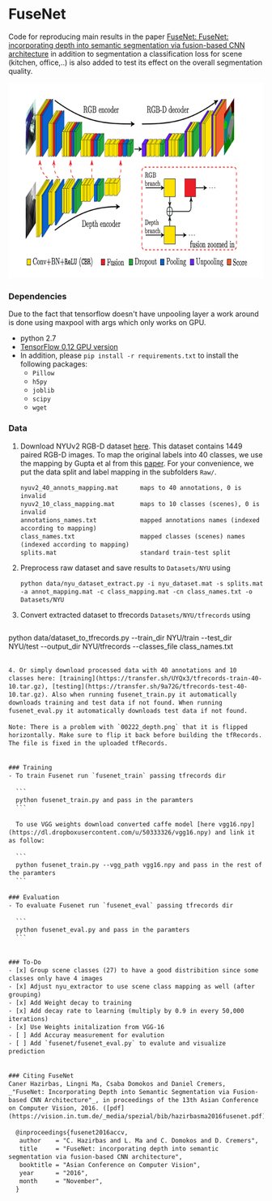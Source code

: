 # FuseNet
Code for reproducing main results in the paper [FuseNet: FuseNet: incorporating depth into semantic segmentation via fusion-based CNN architecture](https://vision.in.tum.de/_media/spezial/bib/hazirbasma2016fusenet.pdf) in addition to segmentation a classification loss for scene (kitchen, office,..) is also added to test its effect on the overall segmentation quality.


<img src="Images/framework.png" width="800px" height="386px"/>

### Dependencies
Due to the fact that tensorflow doesn't have unpooling layer a work around is done using
maxpool with args which only works on GPU.
- python 2.7
- [TensorFlow 0.12 GPU version](https://www.tensorflow.org/get_started/os_setup)
- In addition, please `pip install -r requirements.txt` to install the following packages:
    - `Pillow`
    - `h5py`
    - `joblib`
    - `scipy`
    - `wget`

### Data
1. Download NYUv2 RGB-D dataset [here](http://cs.nyu.edu/~silberman/datasets/nyu_depth_v2.html). This dataset contains 1449 paired RGB-D images. To map the original labels into 40 classes, we use the mapping by Gupta et al from this [paper](https://people.eecs.berkeley.edu/~sgupta/pdf/GuptaArbelaezMalikCVPR13.pdf). For your convenience, we put the data split and label mapping in the subfolders `Raw/`.
    ```
    nyuv2_40_annots_mapping.mat      maps to 40 annotations, 0 is invalid
    nyuv2_10_class_mapping.mat       maps to 10 classes (scenes), 0 is invalid
    annotations_names.txt            mapped annotations names (indexed according to mapping)
    class_names.txt                  mapped classes (scenes) names (indexed according to mapping)
    splits.mat                       standard train-test split
    ```

2. Preprocess raw dataset and save results to `Datasets/NYU` using

    ```
    python data/nyu_dataset_extract.py -i nyu_dataset.mat -s splits.mat -a annot_mapping.mat -c class_mapping.mat -cn class_names.txt -o Datasets/NYU
    ```

3. Convert extracted dataset to tfrecords `Datasets/NYU/tfrecords` using

   ```
  python data/dataset_to_tfrecords.py --train_dir NYU/train --test_dir NYU/test --output_dir NYU/tfrecords --classes_file class_names.txt
  ```

4. Or simply download processed data with 40 annotations and 10 classes here: [training](https://transfer.sh/UYQx3/tfrecords-train-40-10.tar.gz), [testing](https://transfer.sh/9a72G/tfrecords-test-40-10.tar.gz). Also when running fusenet_train.py it automatically downloads training and test data if not found. When running fusenet_eval.py it automatically downloads test data if not found.

Note: There is a problem with `00222_depth.png` that it is flipped horizontally. Make sure to flip it back before building the tfRecords. The file is fixed in the uploaded tfRecords.


### Training
- To train Fusenet run `fusenet_train` passing tfrecords dir
   
    ```
    python fusenet_train.py and pass in the paramters
    ```

    To use VGG weights download converted caffe model [here vgg16.npy](https://dl.dropboxusercontent.com/u/50333326/vgg16.npy) and link it as follow:

    ```
    python fusenet_train.py --vgg_path vgg16.npy and pass in the rest of the paramters
    ```

### Evaluation
- To evaluate Fusenet run `fusenet_eval` passing tfrecords dir

    ```
    python fusenet_eval.py and pass in the paramters
    ```


### To-Do
- [x] Group scene classes (27) to have a good distribition since some classes only have 4 images
- [x] Adjust nyu_extractor to use scene class mapping as well (after grouping)
- [x] Add Weight decay to training
- [x] Add decay rate to learning (multiply by 0.9 in every 50,000 iterations)
- [x] Use Weights initalization from VGG-16
- [ ] Add Accuray measurement for evalution
- [ ] Add `fusenet/fusenet_eval.py` to evalute and visualize prediction


### Citing FuseNet
Caner Hazirbas, Lingni Ma, Csaba Domokos and Daniel Cremers, _"FuseNet: Incorporating Depth into Semantic Segmentation via Fusion-based CNN Architecture"_, in proceedings of the 13th Asian Conference on Computer Vision, 2016. ([pdf](https://vision.in.tum.de/_media/spezial/bib/hazirbasma2016fusenet.pdf))

    @inproceedings{fusenet2016accv,
     author    = "C. Hazirbas and L. Ma and C. Domokos and D. Cremers",
     title     = "FuseNet: incorporating depth into semantic segmentation via fusion-based CNN architecture",
     booktitle = "Asian Conference on Computer Vision",
     year      = "2016",
     month     = "November",
    }
